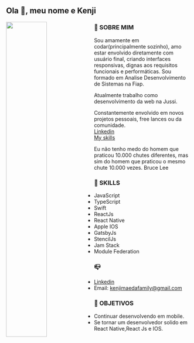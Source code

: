 ## Ola  👋, meu nome e Kenji


<a href="https://github.com/kenjimaeda54/github-readme-stats">
  <img align="left" width="47%"   src="https://github-readme-stats.vercel.app/api?username=kenjimaeda54&show_icons=true&theme=radical&include_all_commits=true&hide_title=true" />
</a>


### :man: SOBRE MIM
Sou amamente em codar(principalmente sozinho), amo estar envolvido diretamente com usuário final, criando interfaces responsivas, dignas aos requisitos funcionais e performáticas. Sou formado em Analise Desenvolvimento de Sistemas na Fiap. </br>


Atualmente trabalho como desenvolvimento da web na Jussi. </br>

Constantemente envolvido em novos projetos pessoais, free lances ou da comunidade.</br>
[Linkedin](https://www.linkedin.com/in/kenjimaeda1233/)   
[My skills](https://kvm-skills.onrender.com/)

Eu não tenho medo do homem que praticou 10.000 chutes diferentes, mas sim do homem que praticou o mesmo chute 10.000 vezes.
Bruce Lee


### :rocket: SKILLS
- JavaScript
- TypeScript
- Swift
- ReactJs
- React Native
- Apple IOS
- GatsbyJs
- StencilJs
- Jam Stack 
- Module Federation
 
### :mailbox_closed:

- [Linkedin](https://www.linkedin.com/in/kenjimaeda1233/)
- Email: kenjimaedafamily@gmail.com

### :triangular_flag_on_post: OBJETIVOS
- Continuar desenvolvendo em mobile. 
- Se tornar um desenvolvedor solido em React Native,React Js e IOS.

